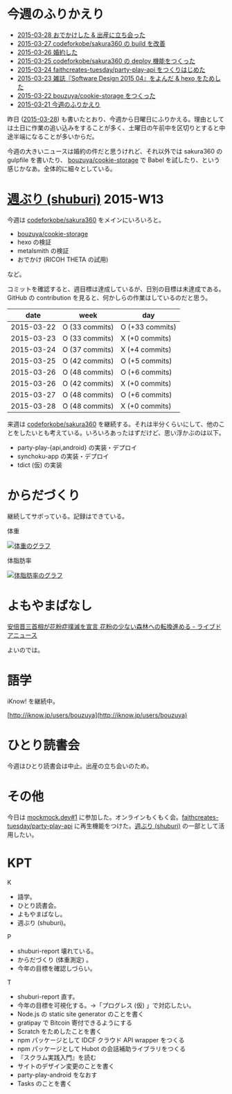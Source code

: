 # 今週のふりかえり

- [2015-03-28 おでかけした & 出産に立ち会った][2015-03-28]
- [2015-03-27 codeforkobe/sakura360 の build を改善][2015-03-27]
- [2015-03-26 婚約した][2015-03-26]
- [2015-03-25 codeforkobe/sakura360 の deploy 機能をつくった][2015-03-25]
- [2015-03-24 faithcreates-tuesday/party-play-api をつくりはじめた][2015-03-24]
- [2015-03-23 雑誌『Software Design 2015 04』をよんだ & hexo をためした][2015-03-23]
- [2015-03-22 bouzuya/cookie-storage をつくった][2015-03-22]
- [2015-03-21 今週のふりかえり][2015-03-21]

昨日 ([2015-03-28][]) も書いたとおり、今週から日曜日にふりかえる。理由としては土日に作業の追い込みをすることが多く、土曜日の午前中を区切りとすると中途半端になることが多いからだ。

今週の大きいニュースは婚約の件だと思うけれど、それ以外では sakura360 の gulpfile を書いたり、 [bouzuya/cookie-storage][] で Babel を試したり、という感じかなあ。全体的に細々としている。

# [週ぶり (shuburi)][shuburi] 2015-W13

今週は [codeforkobe/sakura360][] をメインにいろいろと。

- [bouzuya/cookie-storage][]
- hexo の検証
- metalsmith の検証
- おでかけ (RICOH THETA の試用)

など。

コミットを確認すると、週目標は達成しているが、日別の目標は未達成である。GitHub の contribution を見ると、何かしらの作業はしているのだと思う。

date       | week           | day
-----------|----------------|-----------------
2015-03-22 | O (33 commits) | O (+33 commits)
2015-03-23 | O (33 commits) | X (+0 commits)
2015-03-24 | O (37 commits) | X (+4 commits)
2015-03-25 | O (42 commits) | O (+5 commits)
2015-03-26 | O (48 commits) | O (+6 commits)
2015-03-26 | O (42 commits) | X (+0 commits)
2015-03-27 | O (48 commits) | O (+6 commits)
2015-03-28 | O (48 commits) | X (+0 commits)

来週は [codeforkobe/sakura360][] を継続する。それは半分くらいにして、他のことをしたいとも考えている。いろいろあったはずだけど、思い浮かぶのは以下。

- party-play-{api,android} の実装・デプロイ
- synchoku-app の実装・デプロイ
- tdict (仮) の実装

# からだづくり

継続してサボっている。記録はできている。

体重

[![体重のグラフ][graph-weight-img]][graph-weight-url]

体脂肪率

[![体脂肪率のグラフ][graph-percent-img]][graph-percent-url]

# よもやまばなし

[安倍晋三首相が花粉症撲滅を宣言 花粉の少ない森林への転換進める - ライブドアニュース](http://news.livedoor.com/article/detail/9939568/)

よいのでは。

# 語学

iKnow! を継続中。

[http://iknow.jp/users/bouzuya](http://iknow.jp/users/bouzuya)

# ひとり読書会

今週はひとり読書会は中止。出産の立ち会いのため。

# その他

今日は [mockmock.dev#1](http://mockmock.connpass.com/event/13293/) に参加した。オンラインもくもく会。[faithcreates-tuesday/party-play-api][] に再生機能をつけた。[週ぶり (shuburi)][shuburi] の一部として活用したい。

# KPT

K

- 語学。
- ひとり読書会。
- よもやまばなし。
- 週ぶり (shuburi)。

P

- shuburi-report 壊れている。
- からだづくり (体重測定) 。
- 今年の目標を確認しづらい。

T

- shuburi-report 直す。
- 今年の目標を可視化する。→「プログレス (仮) 」で対応したい。
- Node.js の static site generator のことを書く
- gratipay で Bitcoin 寄付できるようにする
- Scratch をためしたことを書く
- npm パッケージとして IDCF クラウド API wrapper をつくる
- npm パッケージとして Hubot の会話補助ライブラリをつくる
- 『スクラム実践入門』を読む
- サイトのデザイン変更のことを書く
- party-play-android をなおす
- Tasks のことを書く


[2015-03-21]: http://blog.bouzuya.net/2015/03/21/
[2015-03-22]: http://blog.bouzuya.net/2015/03/22/
[2015-03-23]: http://blog.bouzuya.net/2015/03/23/
[2015-03-24]: http://blog.bouzuya.net/2015/03/24/
[2015-03-25]: http://blog.bouzuya.net/2015/03/25/
[2015-03-26]: http://blog.bouzuya.net/2015/03/26/
[2015-03-27]: http://blog.bouzuya.net/2015/03/27/
[2015-03-28]: http://blog.bouzuya.net/2015/03/28/
[graph-percent-img]: http://graph.hatena.ne.jp/bouzuya/graph?graphname=percent&startdate=2015-01-01&enddate=2015-03-29
[graph-percent-url]: http://graph.hatena.ne.jp/bouzuya/percent/?startdate=2015-01-01&enddate=2015-03-29
[graph-weight-img]: http://graph.hatena.ne.jp/bouzuya/graph?graphname=weight&startdate=2015-01-01&enddate=2015-03-29
[graph-weight-url]: http://graph.hatena.ne.jp/bouzuya/weight/?startdate=2015-01-01&enddate=2015-03-29
[shuburi]: http://shuburi.org
[bouzuya/cookie-storage]: https://github.com/bouzuya/cookie-storage
[codeforkobe/sakura360]: https://github.com/codeforkobe/sakura360
[faithcreates-tuesday/party-play-api]: https://github.com/faithcreates-tuesday/party-play-api
